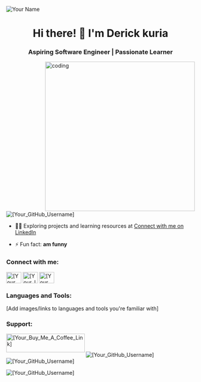 ![Your Name](Your_Image_URL)

<h1 align="center">Hi there! 👋 I'm Derick kuria</h1>
<h3 align="center">Aspiring Software Engineer | Passionate Learner</h3>

<img align="right" alt="coding" width="400" src="URL_To_Your_GIF_Image">

<p align="left"> <img src="https://komarev.com/ghpvc/?username=[Your_GitHub_Username]&label=Profile%20views&color=0e75b6&style=flat" alt="[Your_GitHub_Username]" /> </p>

- 👨‍💻 Exploring projects and learning resources at [Connect with me on LinkedIn](https://www.linkedin.com/in/ravine-derick)


- ⚡ Fun fact: **am funny**

<h3 align="left">Connect with me:</h3>
<p align="left">
<a href="https://linkedin.com/in/[Your_LinkedIn_Username]" target="blank"><img align="center" src="https://raw.githubusercontent.com/rahuldkjain/github-profile-readme-generator/master/src/images/icons/Social/linked-in-alt.svg" alt="[Your_LinkedIn_Username]" height="30" width="40" /></a>
<a href="https://instagram.com/[Your_Instagram_Username]" target="blank"><img align="center" src="https://raw.githubusercontent.com/rahuldkjain/github-profile-readme-generator/master/src/images/icons/Social/instagram.svg" alt="[Your_Instagram_Username]" height="30" width="40" /></a>
<a href="https://www.youtube.com/c/[Your_YouTube_Channel]" target="blank"><img align="center" src="https://raw.githubusercontent.com/rahuldkjain/github-profile-readme-generator/master/src/images/icons/Social/youtube.svg" alt="[Your_YouTube_Channel]" height="30" width="40" /></a>
</p>

<h3 align="left">Languages and Tools:</h3>
<p align="left"> [Add images/links to languages and tools you're familiar with] </p>

<h3 align="left">Support:</h3>
<p><a href="Your_Buy_Me_A_Coffee_Link"> <img align="left" src="https://cdn.buymeacoffee.com/buttons/v2/default-yellow.png" height="50" width="210" alt="[Your_Buy_Me_A_Coffee_Link]" /></a></p><br><br>

<p><img align="left" src="https://github-readme-stats.vercel.app/api/top-langs?username=[Your_GitHub_Username]&show_icons=true&locale=en&layout=compact" alt="[Your_GitHub_Username]" /></p>

<p>&nbsp;<img align="center" src="https://github-readme-stats.vercel.app/api?username=[Your_GitHub_Username]&show_icons=true&locale=en" alt="[Your_GitHub_Username]" /></p>

<p><img align="center" src="https://github-readme-streak-stats.herokuapp.com/?user=[Your_GitHub_Username]&" alt="[Your_GitHub_Username]" /></p>
